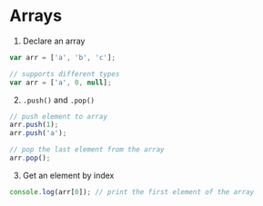 # Arrays

1. Declare an array

```javascript
var arr = ['a', 'b', 'c'];

// supports different types
var arr = ['a', 0, null];
```

2. `.push()` and `.pop()`

```javascript
// push element to array
arr.push(1);
arr.push('a');

// pop the last element from the array
arr.pop();
```

3. Get an element by index

```javascript
console.log(arr[0]); // print the first element of the array
```